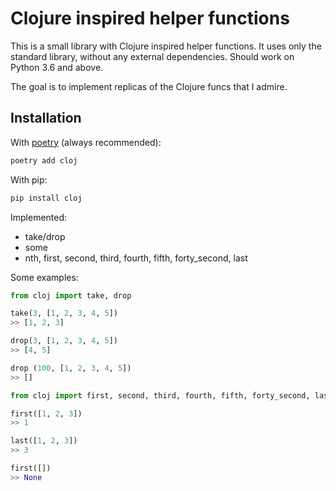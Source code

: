# Clojure inspired helper functions

This is a small library with Clojure inspired helper functions. It uses only the standard library, without any external dependencies. Should work on Python 3.6 and above.

The goal is to implement replicas of the Clojure funcs that I admire.

## Installation

With [poetry](https://python-poetry.org/) (always recommended):
```bash
poetry add cloj
```

With pip:
```bash 
pip install cloj
```

Implemented:
* take/drop
* some
* nth, first, second, third, fourth, fifth, forty_second, last

Some examples:

```python
from cloj import take, drop

take(3, [1, 2, 3, 4, 5])
>> [1, 2, 3]

drop(3, [1, 2, 3, 4, 5])
>> [4, 5]

drop (100, [1, 2, 3, 4, 5])
>> []
```

```python
from cloj import first, second, third, fourth, fifth, forty_second, last

first([1, 2, 3])
>> 1

last([1, 2, 3])
>> 3

first([])
>> None
```
